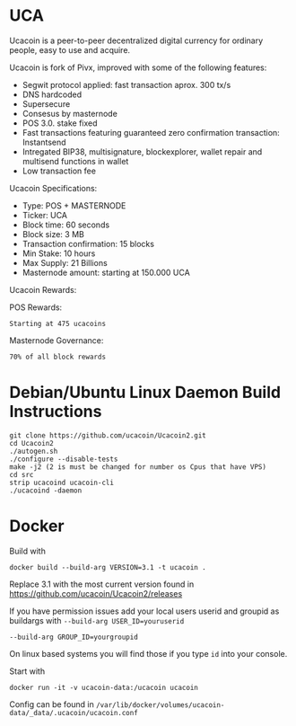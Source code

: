 # UCA

Ucacoin is a peer-to-peer decentralized digital currency for ordinary people, easy to use and acquire.

Ucacoin is fork of Pivx, improved with some of the following features: 

- Segwit protocol applied: fast transaction aprox. 300 tx/s 
- DNS hardcoded 
- Supersecure
- Consesus by masternode 
- POS 3.0. stake fixed
- Fast transactions featuring guaranteed zero confirmation transaction: Instantsend 
- Intregated BIP38, multisignature, blockexplorer, wallet repair and multisend functions in wallet
- Low transaction fee



Ucacoin Specifications:

- Type: POS + MASTERNODE
- Ticker: UCA
- Block time: 60 seconds
- Block size: 3 MB
- Transaction confirmation: 15 blocks
- Min Stake: 10 hours
- Max Supply: 21 Billions
- Masternode amount: starting at 150.000 UCA


Ucacoin Rewards:

POS Rewards:
```
Starting at 475 ucacoins
```

Masternode Governance: 

```
70% of all block rewards

```
# Debian/Ubuntu Linux Daemon Build Instructions

```
git clone https://github.com/ucacoin/Ucacoin2.git
cd Ucacoin2
./autogen.sh
./configure --disable-tests
make -j2 (2 is must be changed for number os Cpus that have VPS)
cd src
strip ucacoind ucacoin-cli
./ucacoind -daemon

```

# Docker

Build with

`docker build --build-arg VERSION=3.1 -t ucacoin . `

Replace 3.1 with the most current version found in https://github.com/ucacoin/Ucacoin2/releases

If you have permission issues add your local users userid and groupid as buildargs with 
`--build-arg USER_ID=youruserid`

`--build-arg GROUP_ID=yourgroupid`

On linux based systems you will find those if you type `id` into your console.

Start with

`docker run -it -v ucacoin-data:/ucacoin ucacoin` 

Config can be found in `/var/lib/docker/volumes/ucacoin-data/_data/.ucacoin/ucacoin.conf`
